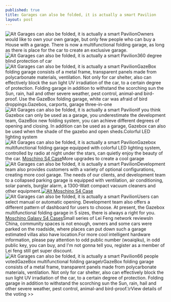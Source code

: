 ```yaml
---
published: true
title: Garages can also be folded, it is actually a smart Pavilion
layout: post
---
```

![Alt Garages can also be folded, it is actually a smart Pavilion](https://c2.staticflickr.com/2/1571/24660461792_b28a5081c2_b.jpg)Owners would like to own your own garage, but only few people who can buy a House with a garage. There is now a multifunctional folding garage, as long as there is place for the car to create an exclusive garage.![Alt Garages can also be folded, it is actually a smart Pavilion](https://c2.staticflickr.com/2/1505/24482767860_4c3fddcd54.jpg)360 degree blind protection of car![Alt Garages can also be folded, it is actually a smart Pavilion](https://c2.staticflickr.com/2/1470/24778311655_4868c8916f_b.jpg)GazeBox folding garage consists of a metal frame, transparent panels made from polycarbonate materials, ventilation. Not only for car shelter, also can effectively block the sun light UV irradiation of the car, to a certain degree of protection. Folding garage in addition to withstand the scorching sun the Sun, rain, hail and other severe weather, pest control, animal-and bird-proof. Use the GazeBox folding garage, white car was afraid of bird droppings.Gazebos, carports, garage three-in-one![Alt Garages can also be folded, it is actually a smart Pavilion](https://c2.staticflickr.com/2/1595/24752110926_d90ea11eb4_b.jpg)If you think Gazebox can only be used as a garage, you underestimate the development team, GazeBox new folding system, you can achieve different degrees of opening and closing. In addition can be used as a garage, Gazebox can also be used when the shade of the gazebo and open sheds.Colorful LED lighting system![Alt Garages can also be folded, it is actually a smart Pavilion](https://c2.staticflickr.com/2/1512/24410672469_895fc6bf33.jpg)Gazebox multifunctional folding garage equipped with colorful LED lighting system, controlled by radio at night under the stars, can quietly enjoy the beauty of the car. [Moschino S4 Case](http://www.nodcase.com/moschino-french-fries-silicone-case-for-samsung-galaxy-s4-i9500-p-3477.html)More upgrades to create a cool garage![Alt Garages can also be folded, it is actually a smart Pavilion](https://c2.staticflickr.com/2/1472/24752125276_8c522fced3_b.jpg)Development team also provides customers with a variety of optional configurations, creating more cool garage. The needs of our clients, and development team to a collapsed parking garage is equipped with ventilation, air conditioning, solar panels, burglar alarm, a 1300-Watt compact vacuum cleaners and other equipment.[![Alt Moschino S4 Case](http://www.nodcase.com/images/large/s4/moschino_s4_s4320_lrg.jpg)](http://www.nodcase.com/moschino-french-fries-silicone-case-for-samsung-galaxy-s4-i9500-p-3477.html)![Alt Garages can also be folded, it is actually a smart Pavilion](https://c2.staticflickr.com/2/1649/24410684759_215d40d7b2.jpg)Users can select manual or automatic opening. Development team also offers a different pattern of dashboard for users to choose. At present, the Gazebox multifunctional folding garage in 5 sizes, there is always a right for you. [Moschino Galaxy S4 Cases](http://designeriphone6.tumblr.com/post/137412068345/lei-fengs-lab-path-of-chinese-disciples)Small series of Lei Feng network reviewsIn China, community spaces is not enough, owners and some cars were parked on the roadside, where places can put down such a garage estimated villas also have location.For more cool intelligent hardware information, please pay attention to odd public number (woaiqiku), in odd public key, you can buy, and I\'m not gonna tell you, register as a member of Lei feng still get super discount.![Alt Garages can also be folded, it is actually a smart Pavilion](https://c2.staticflickr.com/2/1469/24660542212_b0a096fb1d.jpg)66 people votedGazeBox multifunctional folding garage\rGazeBox folding garage consists of a metal frame, transparent panels made from polycarbonate materials, ventilation. Not only for car shelter, also can effectively block the sun light UV irradiation of the car, to a certain degree of protection. Folding garage in addition to withstand the scorching sun the Sun, rain, hail and other severe weather, pest control, animal-and bird-proof.\rView details of the voting >>